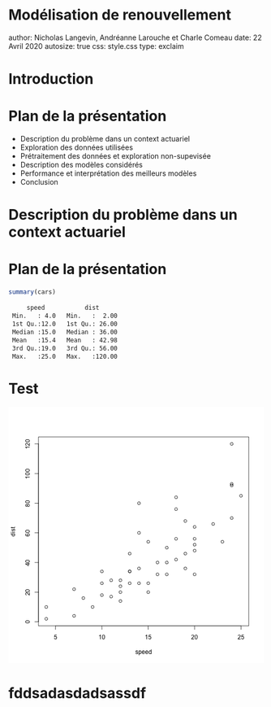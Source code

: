 Modélisation de renouvellement
========================================================
author: Nicholas Langevin, Andréanne Larouche et Charle Comeau
date: 22 Avril 2020
autosize: true
css: style.css
type: exclaim

Introduction
========================================================

Plan de la présentation
========================================================

- Description du problème dans un context actuariel
- Exploration des données utilisées
- Prétraitement des données et exploration non-supevisée
- Description des modèles considérés
- Performance et interprétation des meilleurs modèles
- Conclusion


Description du problème dans un context actuariel
========================================================


Plan de la présentation
========================================================


```r
summary(cars)
```

```
     speed           dist       
 Min.   : 4.0   Min.   :  2.00  
 1st Qu.:12.0   1st Qu.: 26.00  
 Median :15.0   Median : 36.00  
 Mean   :15.4   Mean   : 42.98  
 3rd Qu.:19.0   3rd Qu.: 56.00  
 Max.   :25.0   Max.   :120.00  
```

Test
========================================================

![plot of chunk unnamed-chunk-2](Presentation-figure/unnamed-chunk-2-1.png)


fddsadasdadsassdf
========================================================
